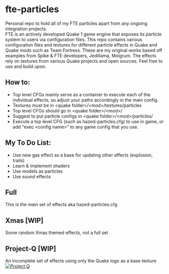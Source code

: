 # fte-particles
Personal repo to hold all of my FTE particles apart from any ongoing integration projects.  
FTE is an actively developed Quake 1 game engine that exposes its particle system to users via configuration files. This repo contains various configuration files and textures for different particle effects in Quake and Quake mods such as Team Fortress. These are my original works based off examples from Spike & FTE developers, Jedillama, Molgrum. The effects rely on textures from various Quake projects and open sources. Feel free to use and build upon.  

## How to:
* Top level CFGs mainly serve as a container to execute each of the individual effects, so adjust your paths accordingly in the main config.  
* Textures must be in \<quake folder\>/\<mod\>/textures/particles  
* Top level CFGs should go in \<quake folder\>/\<mod\>/  
* Suggest to put particle configs in \<quake folder\>/\<mod\>/particles/  
* Execute a top level CFG (such as hazed-particles.cfg) to use in game, or add "exec \<config name\>" to any game config that you use.  

## My To Do List:
  * Use new gas effect as a base for updating other effects (explosion, trails)  
  * Learn & implement shaders  
  * Use models as particles  
  * Use sound effects  

## Full
This is the main set of effects aka hazed-particles.cfg  

## Xmas [WIP]  
Some random Xmas themed effects, not a full set  

## Project-Q [WIP]   
An incomplete set of effects using only the Quake logo as a base texture  
[![Project Q](https://i9.ytimg.com/vi/0UW2TC452qE/mq1.jpg?sqp=CISv_oUG&rs=AOn4CLBMmzwSDCpgK61LfvRtgiuaipA3XQ)](https://youtu.be/0UW2TC452qE)
